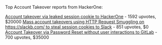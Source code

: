Top Account Takeover reports from HackerOne:

[Account takeover via leaked session cookie to HackerOne](https://hackerone.com/reports/745324) - 1592 upvotes, $20000
[Mass account takeovers using HTTP Request Smuggling on https://slackb.com/ to steal session cookies to Slack](https://hackerone.com/reports/737140) - 851 upvotes, $0
[Account Takeover via Password Reset without user interactions to GitLab](https://hackerone.com/reports/2293343) - 700 upvotes, $35000
